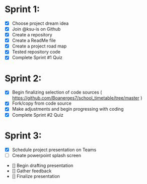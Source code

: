# Sprint 1:
- [x] Choose project dream idea
- [x] Join @ksu-is on Github
- [x] Create a repository
- [x] Create a ReadMe file
- [x] Create a project road map
- [x] Tested repository code
- [x] Complete Sprint #1 Quiz
# Sprint 2: 
- [x] Begin finalizing selection of code sources ( https://github.com/Boanerges7/school_timetable/tree/master )
- [x] Fork/copy from code source
- [x] Make adjustments and begin progressing with coding
- [x] Complete Sprint #2 Quiz
# Sprint 3:
- [x] Schedule project presentation on Teams
- [ ] Create powerpoint splash screen
- [] Begin drafting presentation
- [] Gather feedback
- [] Finalize presentation

